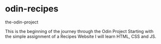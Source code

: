 # odin-recipes
the-odin-project

This is the beginning of the journey through the Odin Project
Starting with the simple assignment of a Recipes Website I will
learn HTML, CSS and JS.